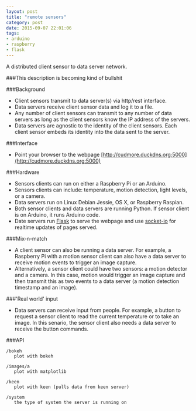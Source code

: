 ```yaml
---
layout: post
title: "remote sensors"
category: post
date: 2015-09-07 22:01:06
tags:
- arduino
- raspberry
- flask
---
```


A distributed client sensor to data server network.

###This description is becoming kind of bullshit

###Background

 - Client sensors transmit to data server(s) via http/rest interface.
 - Data servers receive client sensor data and log it to a file.
 - Any number of client sensors can transmit to any number of data servers as long as the client sensors know the IP address of the servers.
 - Data servers are agnostic to the identity of the client sensors. Each client sensor embeds its identity into the data sent to the server.

###Interface

 - Point your browser to the webpage [http://cudmore.duckdns.org:5000](http://cudmore.duckdns.org:5000)

###Hardware
 - Sensors clients can run on either a Raspberry Pi or an Arduino.
 - Sensors clients can include: temperature, motion detection, light levels, or a camera.
 - Data servers run on Linux Debian Jessie, OS X, or Raspberry Raspian.
 - Both sensor clients and data servers are running Python. If sensor client is on Arduino, it runs Arduino code.
 - Date servers run [Flask](http://flask.pocoo.org) to serve the webpage and use [socket-io](https://flask-socketio.readthedocs.org/en/latest/) for realtime updates of pages served.

###Mix-n-match
 - A client sensor can also be running a data server. For example, a Raspberry Pi with a motion sensor client can also have a data server to receive motion events to trigger an image capture.
 - Alternatively, a sensor client could have two sensors: a motion detector and a camera. In this case, motion would trigger an image capture and then transmit this as two events to a data server (a motion detection timestamp and an image).

###'Real world' input
 - Data servers can receive input from people. For example, a button to request a sensor client to read the current temperature or to take an image. In this senario, the sensor client also needs a data server to receive the button commands.

###API

```
/bokeh
   plot with bokeh
   
/images/a
   plot with matplotlib
   
/keen
   plot with keen (pulls data from keen server)
   
/system
   the type of system the server is running on 
   
```